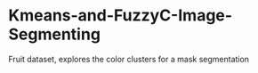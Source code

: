# Kmeans-and-FuzzyC-Image-Segmenting
Fruit dataset, explores the color clusters for a mask segmentation
